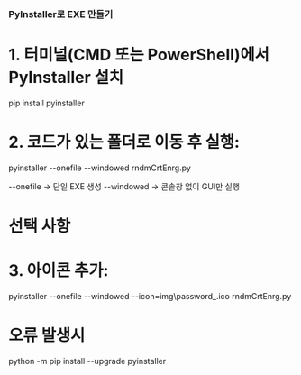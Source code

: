 

### PyInstaller로 EXE 만들기
# 1. 터미널(CMD 또는 PowerShell)에서 PyInstaller 설치
pip install pyinstaller

# 2. 코드가 있는 폴더로 이동 후 실행:
pyinstaller --onefile --windowed rndmCrtEnrg.py

--onefile → 단일 EXE 생성
--windowed → 콘솔창 없이 GUI만 실행

# 선택 사항
# 3. 아이콘 추가:

pyinstaller --onefile --windowed --icon=img\password_.ico rndmCrtEnrg.py

# 오류 발생시
python -m pip install --upgrade pyinstaller
